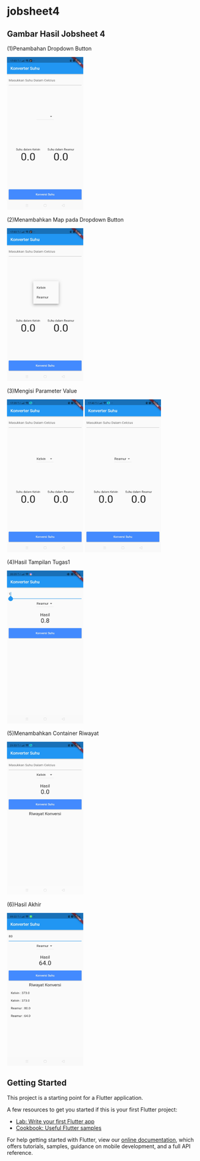 # jobsheet4

<p><h2>Gambar Hasil Jobsheet 4</h2></p>
<p>(1)Penambahan Dropdown Button </p>
<img src="/image/4-dropdownButton.jpg" width="200px" height="400px"></img>
<p>(2)Menambahkan Map pada Dropdown Button </p>
<img src="/image/4-Map dropdown.jpg" width="200px" height="400px"></img>
<p>(3)Mengisi Parameter Value</p>
<img src="/image/4-Parameter value.jpg" width="200px" height="400px"></img>
<img src="/image/4-Parameter value2.jpg" width="200px" height="400px"></img>
<p>(4)Hasil Tampilan Tugas1 </p>
<img src="/image/4-Tugas1.jpg" width="200px" height="400px"></img>
<p>(5)Menambahkan Container Riwayat</p>
<img src="/image/4-Riwayat.jpg" width="200px" height="400px"></img>
<p>(6)Hasil Akhir</p>
<img src="/image/4-Hasil Akhir.jpg" width="200px" height="400px"></img>

## Getting Started

This project is a starting point for a Flutter application.

A few resources to get you started if this is your first Flutter project:

- [Lab: Write your first Flutter app](https://flutter.dev/docs/get-started/codelab)
- [Cookbook: Useful Flutter samples](https://flutter.dev/docs/cookbook)

For help getting started with Flutter, view our
[online documentation](https://flutter.dev/docs), which offers tutorials,
samples, guidance on mobile development, and a full API reference.

